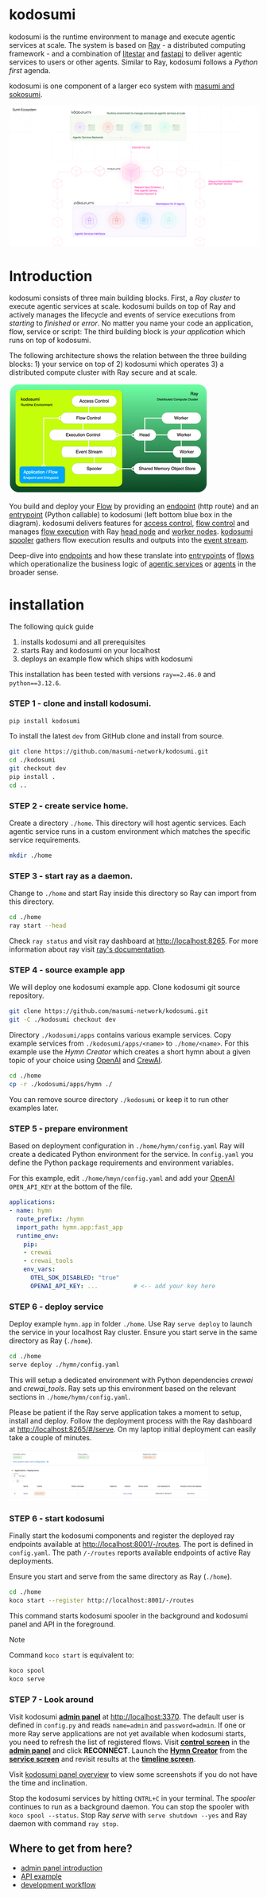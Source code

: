# kodosumi

kodosumi is the runtime environment to manage and execute agentic services at scale. The system is based on [Ray](https://ray.io) - a distributed computing framework - and a combination of [litestar](https://litestar.dev/) and [fastapi](https://fastapi.tiangolo.com/) to deliver agentic services to users or other agents. Similar to Ray, kodosumi follows a _Python first_ agenda.

kodosumi is one component of a larger eco system with [masumi and sokosumi](https://www.masumi.network/).

![Eco System](./docs/assets/ecosystem.png)

# Introduction

kodosumi consists of three main building blocks. First, a _Ray cluster_ to execute agentic services at scale. kodosumi builds on top of Ray and actively manages the lifecycle and events of service executions from _starting_ to _finished_ or _error_. No matter you name your code an application, flow, service or script: The third building block is _your application_ which runs on top of kodosumi.

The following architecture shows the relation between the three building blocks: 1) your service on top of 2) kodosumi which operates 3) a distributed compute cluster with Ray secure and at scale.

[![kodosumi overview](./docs/assets/thumb/architecture.png)](./docs/assets/architecture.png)

You build and deploy your [Flow](./docs/concepts.md#flow) by providing an [endpoint](./docs/concepts.md#endpoint) (http route) and an [entrypoint](./docs/concepts.md#entrypoint) (Python callable) to kodosumi (left bottom blue box in the diagram). kodosumi delivers features for [access control](./docs/api.md#access-control), [flow control](./docs/api.md#flow-control) and manages [flow execution](./docs/api.md#execution-control) with Ray [head node](./docs/concepts.md#ray-head) and [worker nodes](./docs/concepts.md#ray-worker). [kodosumi spooler](./docs/concepts.md#spooler) gathers flow execution results and outputs into the [event stream](./docs/concepts.md#event-stream).

Deep-dive into [endpoints](./docs/concepts.md#endpoint) and how these translate into [entrypoints](./docs/concepts.md#entrypoint) of [flows](#flows) which operationalize the business logic of [agentic services](#agentic-service) or [agents](#agents) in the broader sense.


# installation

The following quick guide

1. installs kodosumi and all prerequisites
2. starts Ray and kodosumi on your localhost
3. deploys an example flow which ships with kodosumi

This installation has been tested with versions `ray==2.46.0` and `python==3.12.6`.

### STEP 1 - clone and install kodosumi.

```bash
pip install kodosumi
```

To install the latest `dev` from GitHub clone and install from source.

```bash
git clone https://github.com/masumi-network/kodosumi.git
cd ./kodosumi
git checkout dev
pip install .
cd ..
```

### STEP 2 - create service home.

Create a directory `./home`. This directory will host agentic services. Each agentic service runs in a custom environment which matches the specific service requirements.

```bash
mkdir ./home
```
### STEP 3 - start ray as a daemon.

Change to `./home` and start Ray inside this directory so Ray can import from this directory.

```bash
cd ./home
ray start --head
```

Check `ray status` and visit ray dashboard at [http://localhost:8265](http://localhost:8265). For more information about ray visit [ray's documentation](https://docs.ray.io/en/latest).

### STEP 4 - source example app

We will deploy one kodosumi example app. Clone kodosumi git source repository.

```bash
git clone https://github.com/masumi-network/kodosumi.git
git -C ./kodosumi checkout dev
```
Directory `./kodosumi/apps` contains various example services. Copy example services from `./kodosumi/apps/<name>` to `./home/<name>`. For this example use the _Hymn Creator_ which creates a short hymn about a given topic of your choice using [OpenAI](https://openai.com/) and [CrewAI](https://github.com/crewaiinc/crewai).

```bash
cd ./home
cp -r ./kodosumi/apps/hymn ./
```

You can remove source directory `./kodosumi` or keep it to run other examples later.

### STEP 5 - prepare environment

Based on deployment configuration in `./home/hymn/config.yaml` Ray will create a dedicated Python environment for the service. In `config.yaml` you define the Python package requirements and environment variables.

For this example, edit `./home/hmyn/config.yaml` and add your [OpenAI](https://openai.com/) `OPEN_API_KEY` at the bottom of the file.

```yaml
applications:
- name: hymn
  route_prefix: /hymn
  import_path: hymn.app:fast_app
  runtime_env: 
    pip:
    - crewai
    - crewai_tools
    env_vars:
      OTEL_SDK_DISABLED: "true"
      OPENAI_API_KEY: ...          # <-- add your key here
```

### STEP 6 - deploy service

Deploy example `hymn.app` in folder `./home`. Use Ray `serve deploy` to launch the service in your localhost Ray cluster. Ensure you start serve in the same directory as Ray (`./home`).

```bash
cd ./home
serve deploy ./hymn/config.yaml
```

This will setup a dedicated environment with Python dependencies _crewai_ and _crewai_tools_. Ray sets up this environment based on the relevant sections in `./home/hymn/config.yaml`.

Please be patient if the Ray serve application takes a moment to setup, install and deploy. Follow the deployment process with the Ray dashboard at [http://localhost:8265/#/serve](http://localhost:8265/#/serve). On my laptop initial deployment can easily take a couple of minutes.

[![Ray Dashboard](./docs/assets/thumb/ray-dashboard.png)](./docs/assets/ray-dashboard.png)

### STEP 6 - start kodosumi

Finally start the kodosumi components and register the deployed ray endpoints available at 
[http://localhost:8001/-/routes](http://localhost:8001/-/routes). The port is defined in `config.yaml`. The path `/-/routes` reports available endpoints of active Ray deployments. 

 Ensure you start and serve from the same directory as Ray (`./home`).

```bash
cd ./home
koco start --register http://localhost:8001/-/routes
```

This command starts kodosumi spooler in the background and kodosumi panel and API in the foreground.

> [!NOTE]
> Command `koco start` is equivalent to:
> ```bash
> koco spool
> koco serve

### STEP 7 - Look around

Visit kodosumi **[admin panel](http://localhost:3370)** at [http://localhost:3370](http://localhost:3370). The default user is defined in `config.py` and reads `name=admin` and `password=admin`. If one or more Ray serve applications are not yet available when kodosumi starts, you need to refresh the list of registered flows. Visit **[control screen](http://localhost:3370/admin/routes)** in the **[admin panel](http://localhost:3370/)** and click **RECONNECT**. Launch the **[Hymn Creator](http://localhost:3370/inputs/-/localhost/8001/hymn/-/)** from the **[service screen](http://localhost:3370/admin/flow)** and revisit results at the **[timeline screen](http://localhost:3370/timeline/view)**.

Visit [kodosumi panel overview](./docs/panel.md) to view some screenshots if you do not have the time and inclination. 

Stop the kodosumi services by hitting `CNTRL+C` in your terminal. The _spooler_ continues to run as a background daemon. You can stop the spooler with `koco spool --status`. Stop Ray _serve_ with `serve shutdown --yes` and Ray daemon with command `ray stop`.

## Where to get from here?

* [admin panel introduction](./docs/panel.md)
* [API example](./docs/api.md)
* [development workflow](./docs/develop.md)

